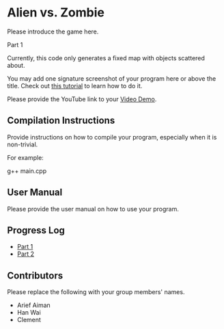 # Alien vs. Zombie

Please introduce the game here.

Part 1

Currently, this code only generates a fixed map with objects scattered about. 

You may add one signature screenshot of your program here or above the title. Check out [this tutorial](https://www.digitalocean.com/community/tutorials/markdown-markdown-images) to learn how to do it.

Please provide the YouTube link to your [Video Demo](https://youtube.com).

## Compilation Instructions

Provide instructions on how to compile your program, especially when it is non-trivial.

For example:

g++ main.cpp 

## User Manual

Please provide the user manual on how to use your program.

## Progress Log

- [Part 1](PART1.md)
- [Part 2](PART2.md)

## Contributors

Please replace the following with your group members' names. 

- Arief Aiman
- Han Wai
- Clement
